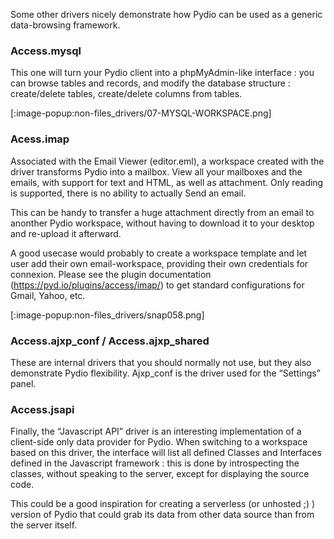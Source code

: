 Some other drivers nicely demonstrate how Pydio can be used as a generic data-browsing framework.

### Access.mysql
This one will turn your Pydio client into a phpMyAdmin-like interface : you can browse tables and records, and modify the database structure : create/delete tables, create/delete columns from tables.

[:image-popup:non-files_drivers/07-MYSQL-WORKSPACE.png]

### Acess.imap
Associated with the Email Viewer (editor.eml), a workspace created with the driver transforms Pydio into a mailbox. View all your mailboxes and the emails, with support for text and HTML, as well as attachment. Only reading is supported, there is no ability to actually Send an email.

This can be handy to transfer a huge attachment directly from an email to anonther Pydio workspace, without having to download it to your desktop and re-upload it afterward.

A good usecase would probably to create a workspace template and let user add their own email-workspace, providing their own credentials for connexion. Please see the plugin documentation (https://pyd.io/plugins/access/imap/) to get standard configurations for Gmail, Yahoo, etc.

[:image-popup:non-files_drivers/snap058.png]

### Access.ajxp_conf / Access.ajxp_shared
These are internal drivers that you should normally not use, but they also demonstrate Pydio flexibility. Ajxp_conf is the driver used for the “Settings” panel.

### Access.jsapi
Finally, the “Javascript API” driver is an interesting implementation of a client-side only data provider for Pydio. When switching to a workspace based on this driver, the interface will list all defined Classes and Interfaces defined in the Javascript framework : this is done by introspecting the classes, without speaking to the server, except for displaying the source code.

This could be a good inspiration for creating a serverless (or unhosted ;) ) version of Pydio that could grab its data from other data source than from the server itself.